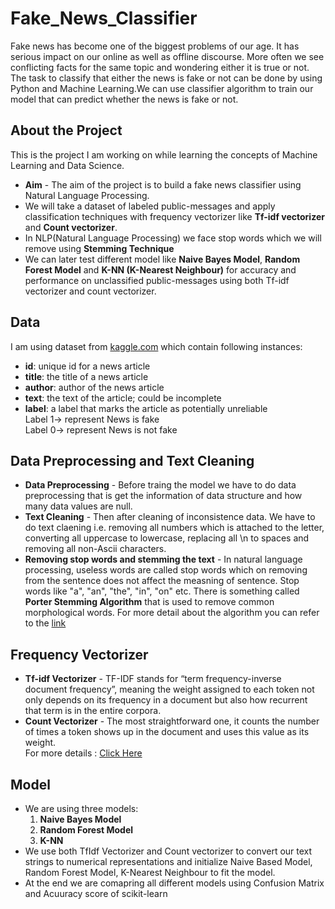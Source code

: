 # Fake_News_Classifier

Fake news has become one of the biggest problems of our age. It has serious impact on our online as well as offline discourse.
More often we see conflicting facts for the same topic and wondering either it is true or not. The task to classify that either the news is fake or not can be done 
by using Python and Machine Learning.We can use classifier algorithm to train our model that can predict whether the news is fake or not.

## About the Project
This is the project I am working on while learning the concepts of Machine Learning and Data Science.<br>
* <b>Aim</b> - The aim of the project is to build a fake news classifier using Natural Language Processing.
* We will take a dataset of labeled public-messages and apply classification techniques with frequency vectorizer like <b>Tf-idf vectorizer</b> and <b>Count vectorizer</b>. 
* In NLP(Natural Language Processing) we face stop words which we will remove using <b> Stemming Technique</b>
* We can later test different model like <b>Naive Bayes Model</b>, <b>Random Forest Model</b> and <b>K-NN (K-Nearest Neighbour)</b> for accuracy and performance on unclassified public-messages using both Tf-idf vectorizer and count vectorizer. 

## Data
I am using dataset from [kaggle.com](https://www.kaggle.com/c/fake-news/data) which contain following instances:
* <b>id</b>: unique id for a news article
* <b>title</b>: the title of a news article
* <b>author</b>: author of the news article
* <b>text</b>: the text of the article; could be incomplete
* <b>label</b>: a label that marks the article as potentially unreliable<br>
Label 1-> represent News is fake <br>
Label 0-> represent News is not fake

## Data Preprocessing and Text Cleaning
* <b>Data Preprocessing</b> - Before traing the model we have to do data preprocessing that is get the information of data structure and how many data values are null.
* <b>Text Cleaning</b> - Then after cleaning of inconsistence data. We have to do text claening i.e. removing all numbers which is attached to the letter, converting all uppercase to lowercase, replacing all \n to spaces and removing all non-Ascii characters.
* <b>Removing stop words and stemming the text</b> - In natural language processing, useless words are called stop words which on removing from the sentence does not affect the measning of sentence. Stop words like "a", "an", "the", "in", "on" etc. 
There is something called <b>Porter Stemming Algorithm</b> that is used to remove common morphological words. For more detail about the algorithm you can refer to the [link](http://snowball.tartarus.org/algorithms/porter/stemmer.html)

## Frequency Vectorizer
* <b>Tf-idf Vectorizer</b> - TF-IDF stands for “term frequency-inverse document frequency”, meaning the weight assigned to each token not only depends on its frequency in a document but also how recurrent that term is in the entire corpora.
* <b>Count Vectorizer</b> - The most straightforward one, it counts the number of times a token shows up in the document and uses this value as its weight.<br>
For more details : [Click Here](https://machinelearningmastery.com/prepare-text-data-machine-learning-scikit-learn/)

## Model
* We are using three models:
  1. <b>Naive Bayes Model</b>
  2. <b>Random Forest Model</b>
  3. <b>K-NN</b>
* We use both TfIdf Vectorizer and Count vectorizer to convert our text strings to numerical representations and initialize Naive Based Model,
Random Forest Model, K-Nearest Neighbour to fit the model.
* At the end we are comapring all different models using Confusion Matrix and Acuuracy score of scikit-learn
